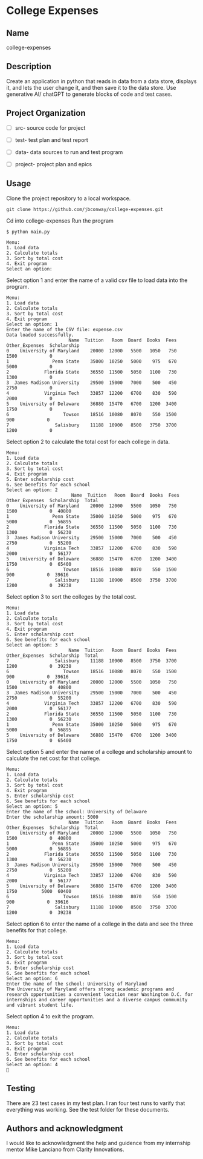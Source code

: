 # College Expenses


## Name
college-expenses


## Description

Create an application in python that reads in data from a data store, displays it, and lets the user change it, and then save it to the data store. Use generative AI/ chatGPT to generate blocks of code and test cases. 



## Project Organization

- [ ] src- source code for project
- [ ] test- test plan and test report
- [ ] data- data sources to run and test program
- [ ] project- project plan and epics


## Usage

Clone the project repository to a local workspace.

```
git clone https://github.com/jbconway/college-expenses.git
```

Cd into college-expenses
Run the program

```
$ python main.py 

Menu:
1. Load data
2. Calculate totals
3. Sort by total cost
4. Exit program
Select an option: 
```

Select option 1 and enter the name of a valid csv file to load data into the program.

```
Menu:
1. Load data
2. Calculate totals
3. Sort by total cost
4. Exit program
Select an option: 1
Enter the name of the CSV file: expense.csv
Data loaded successfully.
                       Name  Tuition   Room  Board  Books  Fees  Other_Expenses  Scholarship
0    University of Maryland    20000  12000   5500   1050   750            1500            0
1                Penn State    35000  10250   5000    975   670            5000            0
2             Florida State    36550  11500   5050   1100   730            1300            0
3  James Madison University    29500  15000   7000    500   450            2750            0
4             Virginia Tech    33857  12200   6700    830   590            2000            0
5    University of Delaware    36880  15470   6700   1200  3400            1750            0
6                    Towson    18516  10080   8070    550  1500             900            0
7                 Salisbury    11188  10900   8500   3750  3700            1200            0
```

Select option 2 to calculate the total cost for each college in data. 
```
Menu:
1. Load data
2. Calculate totals
3. Sort by total cost
4. Exit program
5. Enter scholarship cost
6. See benefits for each school
Select an option: 2
                        Name  Tuition   Room  Board  Books  Fees  Other_Expenses  Scholarship  Total
0    University of Maryland    20000  12000   5500   1050   750            1500            0  40800
1                Penn State    35000  10250   5000    975   670            5000            0  56895
2             Florida State    36550  11500   5050   1100   730            1300            0  56230
3  James Madison University    29500  15000   7000    500   450            2750            0  55200
4             Virginia Tech    33857  12200   6700    830   590            2000            0  56177
5    University of Delaware    36880  15470   6700   1200  3400            1750            0  65400
6                    Towson    18516  10080   8070    550  1500             900            0  39616
7                 Salisbury    11188  10900   8500   3750  3700            1200            0  39238
```

Select option 3 to sort the colleges by the total cost.
```
Menu:
1. Load data
2. Calculate totals
3. Sort by total cost
4. Exit program
5. Enter scholarship cost
6. See benefits for each school
Select an option: 3
                       Name  Tuition   Room  Board  Books  Fees  Other_Expenses  Scholarship  Total
7                 Salisbury    11188  10900   8500   3750  3700            1200            0  39238
6                    Towson    18516  10080   8070    550  1500             900            0  39616
0    University of Maryland    20000  12000   5500   1050   750            1500            0  40800
3  James Madison University    29500  15000   7000    500   450            2750            0  55200
4             Virginia Tech    33857  12200   6700    830   590            2000            0  56177
2             Florida State    36550  11500   5050   1100   730            1300            0  56230
1                Penn State    35000  10250   5000    975   670            5000            0  56895
5    University of Delaware    36880  15470   6700   1200  3400            1750            0  65400
```

Select option 5 and enter the name of a college and scholarship amount to calculate the net cost for that college.
```
Menu:
1. Load data
2. Calculate totals
3. Sort by total cost
4. Exit program
5. Enter scholarship cost
6. See benefits for each school
Select an option: 5
Enter the name of the school: University of Delaware
Enter the scholarship amount: 5000
                       Name  Tuition   Room  Board  Books  Fees  Other_Expenses  Scholarship  Total
0    University of Maryland    20000  12000   5500   1050   750            1500            0  40800
1                Penn State    35000  10250   5000    975   670            5000            0  56895
2             Florida State    36550  11500   5050   1100   730            1300            0  56230
3  James Madison University    29500  15000   7000    500   450            2750            0  55200
4             Virginia Tech    33857  12200   6700    830   590            2000            0  56177
5    University of Delaware    36880  15470   6700   1200  3400            1750         5000  60400
6                    Towson    18516  10080   8070    550  1500             900            0  39616
7                 Salisbury    11188  10900   8500   3750  3700            1200            0  39238
```

Select option 6 to enter the name of a college in the data and see the three benefits for that college.
```
Menu:
1. Load data
2. Calculate totals
3. Sort by total cost
4. Exit program
5. Enter scholarship cost
6. See benefits for each school
Select an option: 6
Enter the name of the school: University of Maryland
The University of Maryland offers strong academic programs and research opportunities a convenient location near Washington D.C. for internships and career opportunities and a diverse campus community and vibrant student life.
```

Select option 4 to exit the program. 
```
Menu:
1. Load data
2. Calculate totals
3. Sort by total cost
4. Exit program
5. Enter scholarship cost
6. See benefits for each school
Select an option: 4
 
```


## Testing
There are 23 test cases in my test plan. I ran four test runs to varify that everything was working. See the test folder for these documents.


## Authors and acknowledgment
I would like to acknowledgment the help and guidence from my internship mentor Mike Lanciano from Clarity Innovations.
